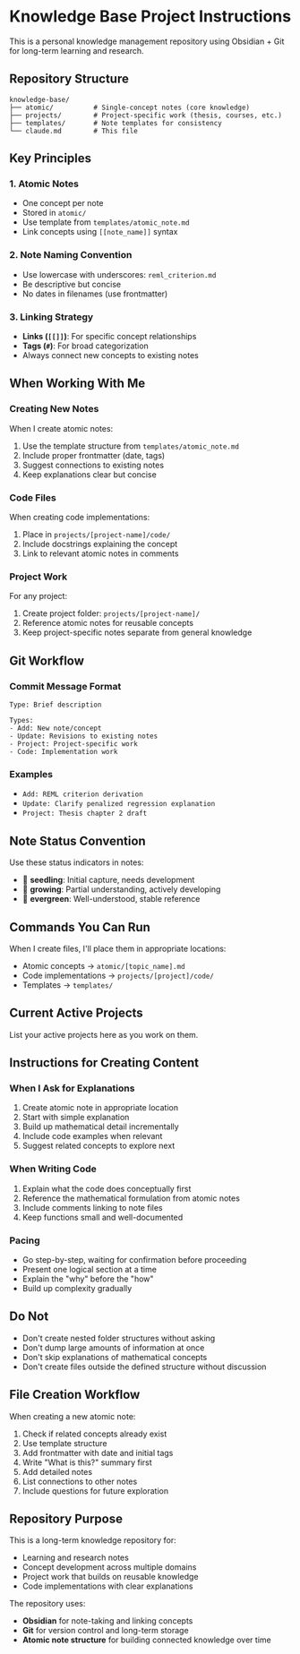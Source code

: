 # Knowledge Base Project Instructions

This is a personal knowledge management repository using Obsidian + Git for long-term learning and research.

## Repository Structure

```
knowledge-base/
├── atomic/          # Single-concept notes (core knowledge)
├── projects/        # Project-specific work (thesis, courses, etc.)
├── templates/       # Note templates for consistency
└── claude.md        # This file
```

## Key Principles

### 1. Atomic Notes

- One concept per note
- Stored in `atomic/`
- Use template from `templates/atomic_note.md`
- Link concepts using `[[note_name]]` syntax

### 2. Note Naming Convention

- Use lowercase with underscores: `reml_criterion.md`
- Be descriptive but concise
- No dates in filenames (use frontmatter)

### 3. Linking Strategy

- **Links (`[[]]`)**: For specific concept relationships
- **Tags (`#`)**: For broad categorization
- Always connect new concepts to existing notes

## When Working With Me

### Creating New Notes

When I create atomic notes:

1. Use the template structure from `templates/atomic_note.md`
2. Include proper frontmatter (date, tags)
3. Suggest connections to existing notes
4. Keep explanations clear but concise

### Code Files

When creating code implementations:

1. Place in `projects/[project-name]/code/`
2. Include docstrings explaining the concept
3. Link to relevant atomic notes in comments

### Project Work

For any project:

1. Create project folder: `projects/[project-name]/`
2. Reference atomic notes for reusable concepts
3. Keep project-specific notes separate from general knowledge

## Git Workflow

### Commit Message Format

```
Type: Brief description

Types:
- Add: New note/concept
- Update: Revisions to existing notes
- Project: Project-specific work
- Code: Implementation work
```

### Examples

- `Add: REML criterion derivation`
- `Update: Clarify penalized regression explanation`
- `Project: Thesis chapter 2 draft`

## Note Status Convention

Use these status indicators in notes:

- 🌱 **seedling**: Initial capture, needs development
- 🌿 **growing**: Partial understanding, actively developing
- 🌳 **evergreen**: Well-understood, stable reference

## Commands You Can Run

When I create files, I'll place them in appropriate locations:

- Atomic concepts → `atomic/[topic_name].md`
- Code implementations → `projects/[project]/code/`
- Templates → `templates/`

## Current Active Projects

List your active projects here as you work on them.

## Instructions for Creating Content

### When I Ask for Explanations

1. Create atomic note in appropriate location
2. Start with simple explanation
3. Build up mathematical detail incrementally
4. Include code examples when relevant
5. Suggest related concepts to explore next

### When Writing Code

1. Explain what the code does conceptually first
2. Reference the mathematical formulation from atomic notes
3. Include comments linking to note files
4. Keep functions small and well-documented

### Pacing

- Go step-by-step, waiting for confirmation before proceeding
- Present one logical section at a time
- Explain the "why" before the "how"
- Build up complexity gradually

## Do Not

- Don't create nested folder structures without asking
- Don't dump large amounts of information at once
- Don't skip explanations of mathematical concepts
- Don't create files outside the defined structure without discussion

## File Creation Workflow

When creating a new atomic note:

1. Check if related concepts already exist
2. Use template structure
3. Add frontmatter with date and initial tags
4. Write "What is this?" summary first
5. Add detailed notes
6. List connections to other notes
7. Include questions for future exploration

## Repository Purpose

This is a long-term knowledge repository for:

- Learning and research notes
- Concept development across multiple domains
- Project work that builds on reusable knowledge
- Code implementations with clear explanations

The repository uses:

- **Obsidian** for note-taking and linking concepts
- **Git** for version control and long-term storage
- **Atomic note structure** for building connected knowledge over time